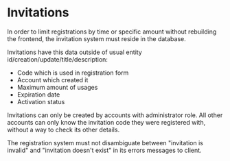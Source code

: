 # Invitations

In order to limit registrations by time or specific amount without rebuilding the frontend, the invitation system must reside in the database.

Invitations have this data outside of usual entity id/creation/update/title/description:
- Code which is used in registration form
- Account which created it
- Maximum amount of usages
- Expiration date
- Activation status

Invitations can only be created by accounts with administrator role. All other accounts can only know the invitation code they were registered with, without a way to check its other details.

The registration system must not disambiguate between "invitation is invalid" and "invitation doesn't exist" in its errors messages to client.
